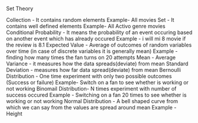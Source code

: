 Set Theory 

Collection - It contains random elements 
Example- All movies
Set - It contains well defined elements 
Example- All Activo genre movies
Conditional Probability - It means the probability of an event occuring based on another event which has already occured
Example - i will mi 8 movie if the review is 8.1
Expected Value - Average of outcomes of random variables over time (in case of discrete variables it is generally mean)
Example - finding how many times the fan turns on 20 attempts
Mean - Average 
Variance - it measures how the data spreads(deviate) from mean 
Standard Deviation - measures how far data spread(deviate) from mean 
Bernoulli Distribution - One time experiment with only two possible outcomes (Success or failure)
Example- Switch on a fan to see whether is working or not working
Binomail Distribution- N times experiment with number of success occured 
Example - Switching on a fan 20 times to see whether is working or not working
Normal Distribution - A bell shaped curve from which we can say from the values are spread around mean
Example - Height